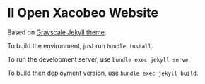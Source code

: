 II Open Xacobeo Website
=========================

Based on [Grayscale Jekyll theme](https://github.com/jeromelachaud/grayscale-theme).

To build the environment, just run `bundle install`.

To run the development server, use `bundle exec jekyll serve`.

To build then deployment version, use `bundle exec jekyll build`.
